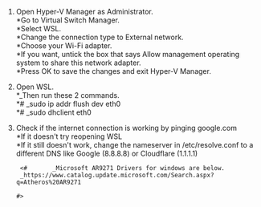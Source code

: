 1. Open Hyper-V Manager as Administrator.  
    *Go to Virtual Switch Manager.  
    *Select WSL.  
    *Change the connection type to External network.  
    *Choose your Wi-Fi adapter.  
    *If you want, untick the box that says Allow management operating system to share this network adapter.  
    *Press OK to save the changes and exit Hyper-V Manager.  

2.  Open WSL.  
    *_Then run these 2 commands.  
    *# _sudo ip addr flush dev eth0   
    *# _sudo dhclient eth0  
    
3.  Check if the internet connection is working by pinging google.com  
    *If it doesn't try reopening WSL  
    *If it still doesn't work, change the nameserver in /etc/resolve.conf to a different DNS like Google (8.8.8.8) or Cloudflare (1.1.1.1)  


         <#       _Microsoft AR9271 Drivers for windows are below.  
         _https://www.catalog.update.microsoft.com/Search.aspx?q=Atheros%20AR9271  
                                                                                    #>
